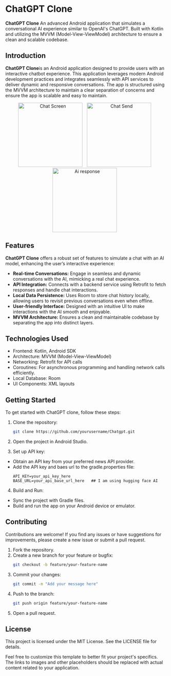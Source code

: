 # ChatGPT Clone

**ChatGPT Clone** An advanced Android application that simulates a conversational AI experience similar to OpenAI's ChatGPT. Built with Kotlin and utilizing the MVVM (Model-View-ViewModel) architecture to ensure a clean and scalable codebase.

## Introduction

**ChatGPT Clone**is an Android application designed to provide users with an interactive chatbot experience. This application leverages modern Android development practices and integrates seamlessly with API services to deliver dynamic and responsive conversations. The app is structured using the MVVM architecture to maintain a clear separation of concerns and ensure the app is scalable and easy to maintain.
<p align="center">
  <img src="https://firebasestorage.googleapis.com/v0/b/food-app-9e90b.appspot.com/o/Chatgpt%2Fchat_blank.png?alt=media&token=90cf5866-c8ff-4e77-bc4f-918206028ea8" alt="Chat Screen" width="200" style="margin-right: 10px;" />
  <img src="https://firebasestorage.googleapis.com/v0/b/food-app-9e90b.appspot.com/o/Chatgpt%2Fchat_typoing.png?alt=media&token=a6f26efe-d460-46ab-bb12-2b3fab8512f5" alt="Chat Send" width="200" style="margin-right: 10px;" />
  <img src="https://firebasestorage.googleapis.com/v0/b/food-app-9e90b.appspot.com/o/Chatgpt%2Fchat.png?alt=media&token=6148e098-aceb-4e0c-a0b5-a06343f5eb25" alt="Ai response" width="200" style="margin-right: 10px;" />
</p>

## Features

**ChatGPT Clone** offers a robust set of features to simulate a chat with an AI model, enhancing the user’s interactive experience:

- **Real-time Conversations:** Engage in seamless and dynamic conversations with the AI, mimicking a real chat experience.
- **API Integration:** Connects with a backend service using Retrofit to fetch responses and handle chat interactions.
- **Local Data Persistence:** Uses Room to store chat history locally, allowing users to revisit previous conversations even when offline.
- **User-friendly Interface:** Designed with an intuitive UI to make interactions with the AI smooth and enjoyable.
- **MVVM Architecture:** Ensures a clean and maintainable codebase by separating the app into distinct layers.

## Technologies Used

- Frontend: Kotlin, Android SDK
- Architecture: MVVM (Model-View-ViewModel)
- Networking: Retrofit for API calls
- Coroutines: For asynchronous programming and handling network calls efficiently.
- Local Database: Room
- UI Components: XML layouts

## Getting Started

To get started with ChatGPT clone, follow these steps:

1. Clone the repository:
    ```bash
    git clone https://github.com/yourusername/Chatgpt.git
    ```
2. Open the project in Android Studio.

3. Set up API key:
- Obtain an API key from your preferred news API provider.
- Add the API key and baes url to the gradle.properties file:
    ```properties
    API_KEY=your_api_key_here
    BASE_URL=your_api_base_url_here   ## I am using hugging face AI 
    ```
4. Build and Run:
- Sync the project with Gradle files.
- Build and run the app on your Android device or emulator.

##  Contributing

Contributions are welcome! If you find any issues or have suggestions for improvements, please create a new issue or submit a pull request.

1. Fork the repository.
2. Create a new branch for your feature or bugfix:
    ```bash
    git checkout -b feature/your-feature-name
    ```
3. Commit your changes:
    ```bash
    git commit -m "Add your message here"
    ```
4. Push to the branch:
    ```bash
    git push origin feature/your-feature-name
    ```
5. Open a pull request.
   
## License

This project is licensed under the MIT License. See the LICENSE file for details.

Feel free to customize this template to better fit your project's specifics. The links to images and other placeholders should be replaced with actual content related to your application.
